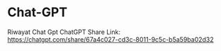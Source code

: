 # Chat-GPT
Riwayat Chat Gpt 
ChatGPT Share Link: https://chatgpt.com/share/67a4c027-cd3c-8011-9c5c-b5a59ba02d32

